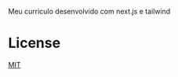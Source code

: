 
Meu curriculo desenvolvido com next.js e tailwind 



# License

[MIT](https://choosealicense.com/licenses/mit/)
